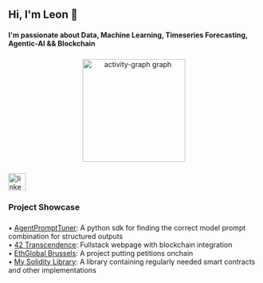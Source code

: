 <h2 align="left">Hi, I'm Leon 👋</h2>
<h4 align="left">I'm passionate about Data, Machine Learning, Timeseries Forecasting, Agentic-AI && Blockchain</h4>

###

<div align="center">
  <img src="https://github-readme-activity-graph.vercel.app/graph?username=LeonDavidZipp&area=true&radius=10&hide_border=false&theme=redical" height="206" alt="activity-graph graph"  />
</div>

###

<div align="left">
  <a href="https://www.linkedin.com/in/leondavidzipp" target="_blank">
    <img src="https://img.shields.io/static/v1?message=LinkedIn&logo=linkedin&label=&color=0077B5&logoColor=white&labelColor=&style=for-the-badge" height="35" alt="linkedin logo"  />
  </a>
</div>

###

<h3 align="left">Project Showcase</h3>

###

<div align="left">
  • <a href="https://github.com/LeonDavidZipp/AgentPromptTuner">AgentPromptTuner</a>: A python sdk for finding the correct model prompt combination for structured outputs<br>
  • <a href="https://github.com/LeonDavidZipp/42_transcendence">42 Transcendence</a>: Fullstack webpage with blockchain integration<br>
  • <a href="https://ethglobal.com/showcase/petitionvault-pppkx">EthGlobal Brussels</a>: A project putting petitions onchain<br>
  • <a href="https://github.com/LeonDavidZipp/SolLibrary">My Solidity Library</a>: A library containing regularly needed smart contracts and other implementations
</div>

###

